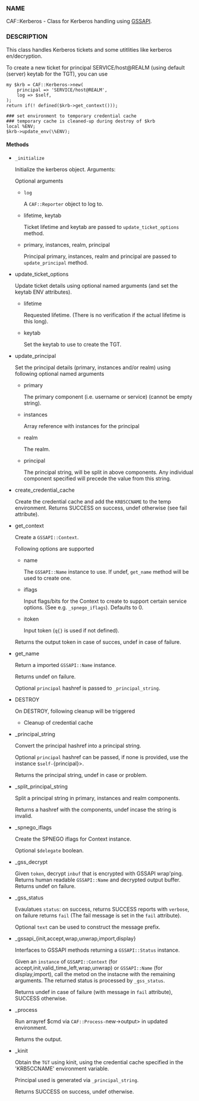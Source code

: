 ### NAME

CAF::Kerberos - Class for Kerberos handling using [GSSAPI](https://metacpan.org/pod/GSSAPI).

### DESCRIPTION

This class handles Kerberos tickets and some
utitlities like kerberos en/decryption.

To create a new ticket for principal SERVICE/host@REALM
(using default (server) keytab for the TGT), you can use

    my $krb = CAF::Kerberos->new(
        principal => 'SERVICE/host@REALM',
        log => $self,
    );
    return if(! defined($krb->get_context()));

    ### set environment to temporary credential cache
    ### temporary cache is cleaned-up during destroy of $krb
    local %ENV;
    $krb->update_env(\%ENV);

#### Methods

- `_initialize`

    Initialize the kerberos object. Arguments:

    Optional arguments

    - `log`

        A `CAF::Reporter` object to log to.

    - lifetime, keytab

        Ticket lifetime and keytab are passed to `update_ticket_options` method.

    - primary, instances, realm, principal

        Principal primary, instances, realm and principal are passed to `update_principal` method.

- update\_ticket\_options

    Update ticket details using optional named arguments
    (and set the keytab ENV attributes).

    - lifetime

        Requested lifetime. (There is no verification if the actual lifetime is
        this long).

    - keytab

        Set the keytab to use to create the TGT.

- update\_principal

    Set the principal details (primary, instances and/or realm)
    using following optional named arguments

    - primary

        The primary component (i.e. username or service) (cannot be empty string).

    - instances

        Array reference with instances for the principal

    - realm

        The realm.

    - principal

        The principal string, will be split in above components.
        Any individual component specified will precede the value from
        this string.

- create\_credential\_cache

    Create the credential cache and add the `KRB5CCNAME` to the temp environment.
    Returns SUCCESS on success, undef otherwise (see fail attribute).

- get\_context

    Create a `GSSAPI::Context`.

    Following options are supported

    - name

        The `GSSAPI::Name` instance to use. If undef,
        `get_name` method will be used to create one.

    - iflags

        Input flags/bits for the Context to create to support certain service options.
        (See e.g. `_spnego_iflags`). Defaults to 0.

    - itoken

        Input token (`q{}` is used if not defined).

    Returns the output token in case of succes, undef in case of failure.

- get\_name

    Return a imported `GSSAPI::Name` instance.

    Returns undef on failure.

    Optional `principal` hashref is passed to `_principal_string`.

- DESTROY

    On DESTROY, following cleanup will be triggered

    - Cleanup of credential cache

- \_principal\_string

    Convert the principal hashref into a principal string.

    Optional `principal` hashref can be passed, if none is provided,
    use the instance `$self-`{principal}>.

    Returns the principal string, undef in case or problem.

- \_split\_principal\_string

    Split a principal string in primary, instances and realm components.

    Returns a hashref with the components, undef incase the string is invalid.

- \_spnego\_iflags

    Create the SPNEGO iflags for Context instance.

    Optional `$delegate` boolean.

- \_gss\_decrypt

    Given `token`, decrypt `inbuf` that is encrypted with GSSAPI wrap'ping.
    Returns human readable `GSSAPI::Name` and decrypted output buffer.
    Returns undef on failure.

- \_gss\_status

    Evaulatues `status`: on success, returns SUCCESS reports with `verbose`, on failure
    returns `fail` (The fail message is set in the `fail` attribute).

    Optional `text` can be used to construct the message prefix.

- \_gssapi\_{init,accept,wrap,unwrap,import,display}

    Interfaces to GSSAPI methods returning a `GSSAPI::Status` instance.

    Given an `instance` of `GSSAPI::Context` (for accept,init,valid\_time\_left,wrap,unwrap)
    or `GSSAPI::Name` (for display,import), call the metod on the instacne
    with the remaining arguments. The returned status is processed by
    `_gss_status`.

    Returns undef in case of failure (with message in `fail` attribute),
    SUCCESS otherwise.

- \_process

    Run arrayref $cmd via `CAF::Process-`new->output> in updated environment.

    Returns the output.

- \_kinit

    Obtain the `TGT` using kinit, using the credential
    cache specified in the 'KRB5CCNAME' environment variable.

    Principal used is generated via `_principal_string`.

    Returns SUCCESS on success, undef otherwise.
